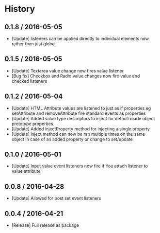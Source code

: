 # History

## 0.1.8 / 2016-05-05

- [Update] listeners can be applied directly to individual elements now rather than just global

## 0.1.5 / 2016-05-05

- [Update] Textarea value change now fires value listener
- [Bug fix] Checkbox and Radio value changes now fire value and checked listeners

## 0.1.2 / 2016-05-04

- [Update] HTML Attribute values are listened to just as if properties eg setAttribute and removeAttribute fire standard events as properties
- [Update] Added value type descriptors to inject for default made object prototype properties
- [Update] Added injectProperty method for injecting a single property
- [Update] inject method can now be ran multiple times on the same object in case of an added property or change to set/update

## 0.1.0 / 2016-05-01

- [Update] Input value event listeners now fire if You attach listener to value attribute

## 0.0.8 / 2016-04-28

- [Update] Allowed for post set event listeners

## 0.0.4 / 2016-04-21

- [Release] Full release as package